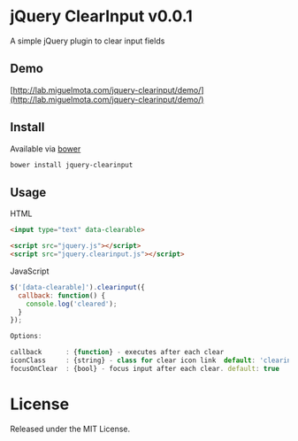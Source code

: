 # jQuery ClearInput v0.0.1

A simple jQuery plugin to clear input fields

## Demo

[http://lab.miguelmota.com/jquery-clearinput/demo/](http://lab.miguelmota.com/jquery-clearinput/demo/)

## Install 

Available via [bower](http://bower.io/)

```bash
bower install jquery-clearinput
```

## Usage

HTML

```html
<input type="text" data-clearable> 
```

```html
<script src="jquery.js"></script>
<script src="jquery.clearinput.js"></script>
```

JavaScript

```javascript
$('[data-clearable]').clearinput({
  callback: function() {
    console.log('cleared');
  }
});
```

```javascript
Options:

callback      : {function} - executes after each clear
iconClass     : {string} - class for clear icon link  default: 'clearinput'
focusOnClear  : {bool} - focus input after each clear. default: true
```

# License

Released under the MIT License.